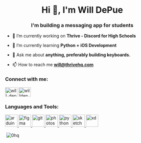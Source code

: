 <h1 align="center">Hi 👋, I'm Will DePue</h1>
<h3 align="center">I'm building a messaging app for students</h3>

- 🔭 I’m currently working on **Thrive - Discord for High Schools**

- 🌱 I’m currently learning **Python + iOS Development**

- 💬 Ask me about **anything, preferably building keyboards.**

- 📫 How to reach me **will@thrivehq.com**

<h3 align="left">Connect with me:</h3>
<p align="left">
<a href="https://twitter.com/will_depue" target="blank"><img align="center" src="https://cdn.jsdelivr.net/npm/simple-icons@3.0.1/icons/twitter.svg" alt="will_depue" height="30" width="40" /></a>
<a href="https://instagram.com/willdepue" target="blank"><img align="center" src="https://cdn.jsdelivr.net/npm/simple-icons@3.0.1/icons/instagram.svg" alt="willdepue" height="30" width="40" /></a>
</p>

<h3 align="left">Languages and Tools:</h3>
<p align="left"> <a href="https://www.arduino.cc/" target="_blank"> <img src="https://cdn.worldvectorlogo.com/logos/arduino-1.svg" alt="arduino" width="40" height="40"/> </a> <a href="https://www.figma.com/" target="_blank"> <img src="https://www.vectorlogo.zone/logos/figma/figma-icon.svg" alt="figma" width="40" height="40"/> </a> <a href="https://git-scm.com/" target="_blank"> <img src="https://www.vectorlogo.zone/logos/git-scm/git-scm-icon.svg" alt="git" width="40" height="40"/> </a> <a href="https://www.photoshop.com/en" target="_blank"> <img src="https://devicons.github.io/devicon/devicon.git/icons/photoshop/photoshop-plain.svg" alt="photoshop" width="40" height="40"/> </a> <a href="https://www.python.org" target="_blank"> <img src="https://devicons.github.io/devicon/devicon.git/icons/python/python-original.svg" alt="python" width="40" height="40"/> </a> <a href="https://www.sketch.com/" target="_blank"> <img src="https://www.vectorlogo.zone/logos/sketchapp/sketchapp-icon.svg" alt="sketch" width="40" height="40"/> </a> <a href="https://www.adobe.com/products/xd.html" target="_blank"> <img src="https://cdn.worldvectorlogo.com/logos/adobe-xd.svg" alt="xd" width="40" height="40"/> </a> </p>

<p>&nbsp;<img align="center" src="https://github-readme-stats.vercel.app/api?username=0hq&show_icons=true&locale=en" alt="0hq" /></p>
